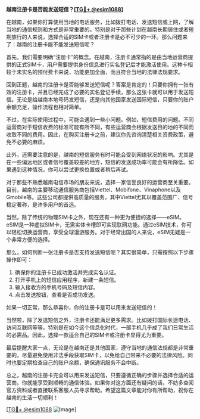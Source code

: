 **越南注册卡是否能发送短信？[[TG💪+ @esim1088](https://t.me/s/esim1088)]**

在越南，如果你打算使用当地的电话服务，比如拨打电话、发送短信或上网，了解当地的通信规则和方式是非常重要的。特别是对于那些计划在越南长期居住或者短期旅行的人来说，选择合适的SIM卡或者注册卡是必不可少的一环。那么问题来了：越南的注册卡能不能发送短信呢？

首先，我们需要明确“注册卡”的概念。在越南，注册卡通常指的是由当地运营商提供的正式SIM卡，用户需要提供身份信息进行实名登记后才能激活使用。这种卡相较于未实名的预付费卡来说，功能更加全面，而且符合当地的法律法规要求。

回到正题，越南的注册卡是否能够发送短信呢？答案是肯定的！只要你拥有一张有效的注册卡，并且已经完成了必要的实名登记手续，那么这张卡就可以用于发送短信。无论是给越南本地号码发短信，还是向其他国家发送国际短信，只要你的账户余额充足，操作流程也相对简单。

不过，在实际使用过程中，可能会遇到一些小问题。例如，短信费用的问题。不同运营商对于短信收费的标准可能有所不同，有些运营商会根据发送目的地的不同而收取不同的费用。因此，在购买注册卡之前，建议你先咨询清楚相关资费政策，避免不必要的麻烦。

此外，还需要注意的是，越南的短信服务有时可能会受到网络状况的影响。尤其是在一些偏远地区或者信号覆盖较差的地方，短信的发送成功率可能会有所降低。如果遇到这种情况，你可以尝试更换位置或者稍后再试。

对于那些不熟悉越南电信市场的朋友来说，选择一家信誉良好的运营商至关重要。目前，越南的主要移动通信服务商包括Viettel、Mobifone、Vinaphone以及Gmobile等。这些公司都提供高质量的服务，其中Viettel尤其以覆盖范围广、信号稳定著称，是许多用户的首选。

当然，除了传统的物理SIM卡之外，现在还有一种更为便捷的选择——eSIM。eSIM是一种虚拟SIM卡，无需实体卡槽即可实现联网功能。通过eSIM技术，你可以轻松切换运营商，享受全球漫游服务。对于经常出国的人来说，eSIM无疑是一个非常方便的选择。

那么，如何判断一张注册卡是否支持发送短信呢？其实很简单，只需按照以下步骤操作即可：

1. 确保你的注册卡已成功激活并完成实名认证。
2. 打开手机上的短信应用程序，新建一条短信。
3. 输入接收方的手机号码及短信内容。
4. 点击发送按钮，查看是否成功发送。

如果一切正常，那么恭喜你，你的注册卡是可以用来发送短信的！

当然啦，除了发送短信之外，注册卡还能满足更多需求。比如拨打国际长途电话、访问互联网等等。特别是在如今这个信息化时代，一部手机几乎成了我们日常生活的必需品。因此，选择一款适合自己的SIM卡或注册卡显得尤为重要。

最后提醒大家一点，无论是在越南还是其他国家，遵守当地的通信法规都是非常重要的。尽量避免使用非法手段获取SIM卡，以免给自己带来不必要的法律风险。同时也要定期检查自己的账户余额，确保通讯服务不会中断。

总之，越南的注册卡完全可以用来发送短信，只要遵循正确的步骤并选择合适的运营商，你就能享受到顺畅的通信体验。如果你对这方面还有疑问的话，不妨多查阅官方资料或者直接联系客服人员寻求帮助。希望这篇文章能对你有所帮助，祝你在越南的生活一切顺利！

[[TG💪+ @esim1088](https://t.me/s/esim1088) ![Image](https://i.postimg.cc/4NQfJmqS/Snipaste-2025-05-13-00-14-12.png)]